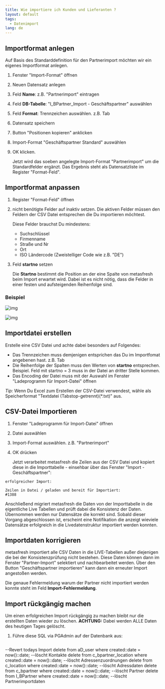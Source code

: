 ```yaml
---
title: Wie importiere ich Kunden und Lieferanten ?
layout: default
tags:
  - Datenimport
lang: de
---
```

## Importformat anlegen

Auf Basis des Standarddefinition für den Partnerimport möchten wir ein eigenes Importformat anlegen.

1. Fenster "Import-Format" öffnen
1. Neuen Datensatz anlegen
1. Feld **Name**: z.B. "Partnerimport" eintragen
1. Feld **DB-Tabelle**: "I_BPartner_Import - Geschäftspartner" auswählen
1. Feld **Format**: Trennzeichen auswählen. z.B. Tab
1. Datensatz speichern
1. Button "Positionen kopieren" anklicken
1. Import-Format "Geschäftspartner Standard" auswählen
1. OK klicken. 

   Jetzt wird das soeben angelegte Import-Format "Partnerimport" um die Standardfelder ergänzt. Das Ergebnis steht als Datensatzliste im Register "Format-Feld".

## Importformat anpassen

1. Register "Format-Feld" öffnen
1. nicht benötigte Felder auf inaktiv setzen. Die aktiven Felder müssen den Feldern der CSV Datei entsprechen die Du importieren möchtest. 

   Diese Felder brauchst Du mindestens:
   - Suchschlüssel
   - Firmenname
   - Straße und Nr
   - Ort
   - ISO Ländercode (Zweistelliger Code wie z.B. "DE")
   
   
1. Feld **startno** setzen

   Die **Startno** bestimmt die Position an der eine Spalte von metasfresh beim Import erwartet wird.
   Dabei ist es nicht nötig, dass die Felder in einer festen und aufsteigenden Reihenfolge sind.

### Beispiel

![img](de_excel_spalten.png)


![img](de_importformat.png)


## Importdatei erstellen

Erstelle eine CSV Datei und achte dabei besonders auf Folgendes:
- Das Trennzeichen muss demjenigen entsprichen das Du im Importfomat angebenen hast. z.B. Tab
- Die Reihenfolge der Spalten muss den Werten von **startno** entsprechen. Beispiel. Feld mit startno = 3 muss in der Datei an dritter Stelle kommen.
- Das Encoding der Datei muss mit der Auswahl im Fenster "Ladeprogramm für Import-Datei" öffnen

*Tip:* Wenn Du Excel zum Erstellen der CSV-Datei verwendest, wähle als Speicherformat "Textdatei (Tabstop-getrennt)(*.txt)" aus.

## CSV-Datei Importieren

1. Fenster "Ladeprogramm für Import-Datei" öffnen
1. Datei auswählen
1. Import-Format auswählen. z.B. "Partnerimport"
1. OK drücken

   Jetzt verarbeitet metasfresh die Zeilen aus der CSV Datei und kopiert diese in die Importtabelle - einsehbar über das Fenster "Import - Geschäftspartner":

```
erfolgreicher Import:

Zeilen in Datei / geladen und bereit für Importiert:
#1388
```

   Anschließend migriert metasfresh die Daten von der Importtabelle in die eigentliche Live Tabellen und prüft dabei die Konsistenz der Daten. Übernommen werden nur Datensätze die korrekt sind.
   Sobald dieser Vorgang abgeschlossen ist, erscheint eine Notifikation die anzeigt wieviele Datensätze erfolgreich in die Livedatenstruktur importiert werden konnten.
   
## Importdaten korrigieren

metasfresh importiert alle CSV Daten in die LIVE-Tabellen außer diejenigen die bei der Konsistenzprüfung nicht bestehen. Diese Daten können dann im Fenster "Partner-Import" selektiert und nachbearbeitet werden.
Über den Button "Geschäftspartner importieren" kann dann ein erneuter Import angestoßen werden.

Die genaue Fehlermeldung warum der Partner nicht importiert werden konnte steht im Feld **Import-Fehlermeldung**.
   
## Import rückgängig machen

Um einen erfolgreichen Import rückgängig zu machen bleibt nur die erstellten Daten wieder zu löschen.
**ACHTUNG:** Dabei werden ALLE Daten des heutigen Tages gelöscht.

1. Führe diese SQL via PGAdmin auf der Datenbank aus:

   ```
--Revert todays Import
delete from aD_user where created::date = now()::date; --löscht Kontakte
delete from c_bpartner_location  where created::date = now()::date; --löscht Adressenzuordnungen
delete from c_location where created::date = now()::date; --löscht Adressdaten
delete from c_bpartner where created::date = now()::date; --löscht Partner
delete from I_BPartner where created::date = now()::date;  --löscht Partnerimportdaten
```
